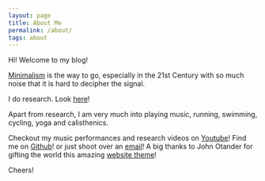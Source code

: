 ```yaml
---
layout: page
title: About Me
permalink: /about/
tags: about
---
```


Hi! Welcome to my blog! 

[Minimalism](http://mnmlist.com/) is the way to go, especially in the 21st Century with so much noise that it is hard to decipher the signal.

I do research. Look [here](https://aseembits93.github.io/)! 

Apart from research, I am very much into playing music, running, swimming, cycling, yoga and calisthenics. 

Checkout my music performances and research videos on [Youtube](https://www.youtube.com/channel/UCS-mAkSQheveU4dI78Sv1GQ)! Find me on [Github](https://github.com/aseembits93)! or just shoot over an [email](mailto:aseem.bits@gmail.com)! A big thanks to John Otander for gifting the world this amazing [website theme](http://pixyll.com/)! 

Cheers!
